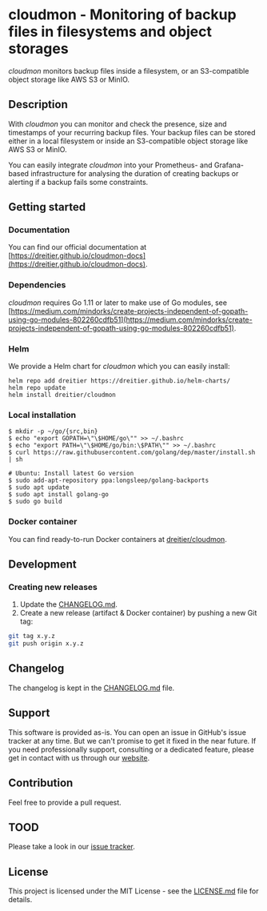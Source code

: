 # cloudmon - Monitoring of backup files in filesystems and object storages
*cloudmon* monitors backup files inside a filesystem, or an S3-compatible object storage like AWS S3 or MinIO.

## Description

With *cloudmon* you can monitor and check the presence, size and timestamps of your recurring backup files. Your backup files can be stored either in a local filesystem or inside an S3-compatible object storage like AWS S3 or MinIO.

You can easily integrate *cloudmon* into your Prometheus- and Grafana-based infrastructure for analysing the duration of creating backups or alerting if a backup fails some constraints.

## Getting started
### Documentation
You can find our official documentation at [https://dreitier.github.io/cloudmon-docs](https://dreitier.github.io/cloudmon-docs).

### Dependencies
*cloudmon* requires Go 1.11 or later to make use of Go modules, see [https://medium.com/mindorks/create-projects-independent-of-gopath-using-go-modules-802260cdfb51](https://medium.com/mindorks/create-projects-independent-of-gopath-using-go-modules-802260cdfb51).

### Helm

We provide a Helm chart for *cloudmon* which you can easily install:

```
helm repo add dreitier https://dreitier.github.io/helm-charts/
helm repo update
helm install dreitier/cloudmon
```

### Local installation

	$ mkdir -p ~/go/{src,bin}
	$ echo "export GOPATH=\"\$HOME/go\"" >> ~/.bashrc
	$ echo "export PATH=\"\$HOME/go/bin:\$PATH\"" >> ~/.bashrc
	$ curl https://raw.githubusercontent.com/golang/dep/master/install.sh | sh
	
	# Ubuntu: Install latest Go version
	$ sudo add-apt-repository ppa:longsleep/golang-backports
	$ sudo apt update
	$ sudo apt install golang-go
	$ sudo go build

### Docker container
You can find ready-to-run Docker containers at [dreitier/cloudmon](https://hub.docker.com/repository/docker/dreitier/cloudmon).

## Development
### Creating new releases

1. Update the [CHANGELOG.md](changelog).
2. Create a new release (artifact & Docker container) by pushing a new Git tag:

```bash
git tag x.y.z
git push origin x.y.z
```

## Changelog
The changelog is kept in the [CHANGELOG.md](CHANGELOG.md) file.

## Support
This software is provided as-is. You can open an issue in GitHub's issue tracker at any time. But we can't promise to get it fixed in the near future.
If you need professionally support, consulting or a dedicated feature, please get in contact with us through our [website](https://dreitier.com).

## Contribution
Feel free to provide a pull request.

## TOOD
Please take a look in our [issue tracker](https://github.com/dreitier/cloudmon/issues).


## License
This project is licensed under the MIT License - see the [LICENSE.md](LICENSE.md) file for details.
